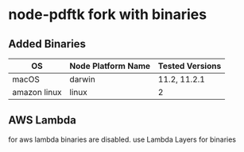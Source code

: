# node-pdftk fork with binaries

## Added Binaries
| OS | Node Platform Name | Tested Versions |
| ------ | ------ | ------ |
| macOS | darwin | 11.2, 11.2.1 |
| amazon linux | linux | 2 |

## AWS Lambda
for aws lambda binaries are disabled. use Lambda Layers for binaries
